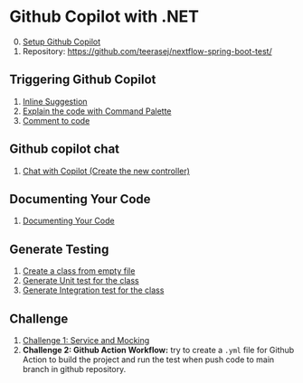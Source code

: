 
# Github Copilot with .NET

0. [Setup Github Copilot](../setup/setup.md)
1. Repository: https://github.com/teerasej/nextflow-spring-boot-test/

## Triggering Github Copilot

1. [Inline Suggestion](contents/inline-suggestion.md)
2. [Explain the code with Command Palette](contents/explain-code.md)
3. [Comment to code](contents/comment-to-code.md)

## Github copilot chat

1. [Chat with Copilot (Create the new controller)](contents/chat-with-copilot.md)

## Documenting Your Code

1. [Documenting Your Code](contents/documenting-your-code.md)

## Generate Testing 

1. [Create a class from empty file](contents/create-class-from-empty-file.md)
2. [Generate Unit test for the class](contents/generate-unit-test.md)
3. [Generate Integration test for the class](contents/generate-integration-test.md)


## Challenge 

1. [Challenge 1: Service and Mocking](contents/challenge-service-and-mocking.md)
2. **Challenge 2: Github Action Workflow:** try to create a `.yml` file for Github Action to build the project and run the test when push code to main branch in github repository.
